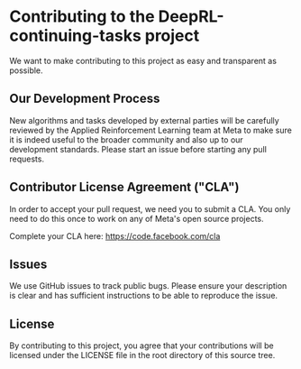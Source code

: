 # Contributing to the DeepRL-continuing-tasks project
We want to make contributing to this project as easy and transparent as
possible.

## Our Development Process
New algorithms and tasks developed by external parties will be carefully reviewed
by the Applied Reinforcement Learning team at Meta to make sure it is indeed useful
to the broader community and also up to our development standards. Please start an
issue before starting any pull requests.

## Contributor License Agreement ("CLA")
In order to accept your pull request, we need you to submit a CLA. You only need
to do this once to work on any of Meta's open source projects.

Complete your CLA here: <https://code.facebook.com/cla>

## Issues
We use GitHub issues to track public bugs. Please ensure your description is
clear and has sufficient instructions to be able to reproduce the issue.

## License
By contributing to this project, you agree that your contributions will be licensed
under the LICENSE file in the root directory of this source tree.
